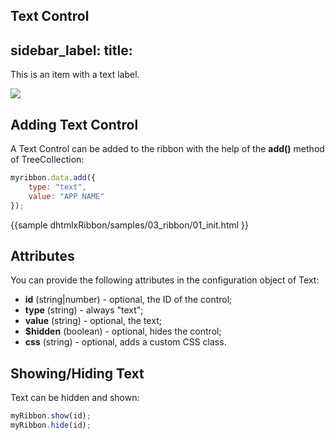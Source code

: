 Text Control
---
sidebar_label: 
title: 
---          

This is an item with a text label.

<img src="ribbon/text.png"/>

## Adding Text Control

A Text Control can be added to the ribbon with the help of the **add()** method of TreeCollection:

~~~js
myribbon.data.add({
    type: "text",
	value: "APP NAME"
});
~~~

{{sample
dhtmlxRibbon/samples/03_ribbon/01_init.html
}}

## Attributes

You can provide the following attributes in the configuration object of Text:

- **id** (string|number) - optional, the ID of the control;
- **type** (string) - always "text";
- **value** (string) - optional, the text;
- **$hidden** (boolean) - optional, hides the control;
- **css** (string) - optional, adds a custom CSS class.

## Showing/Hiding Text

Text can be hidden and shown:

~~~js
myRibbon.show(id);
myRibbon.hide(id);
~~~
